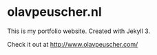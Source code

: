 # olavpeuscher.nl

This is my portfolio website. Created with Jekyll 3.

Check it out at http://www.olavpeuscher.com/